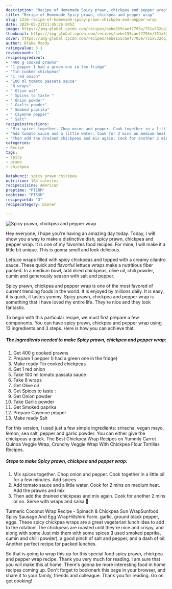 ```yaml
---
description: "Recipe of Homemade Spicy prawn, chickpea and pepper wrap"
title: "Recipe of Homemade Spicy prawn, chickpea and pepper wrap"
slug: 1236-recipe-of-homemade-spicy-prawn-chickpea-and-pepper-wrap
date: 2020-05-21T21:45:26.845Z
image: https://img-global.cpcdn.com/recipes/aebe155caef7793e/751x532cq70/spicy-prawn-chickpea-and-pepper-wrap-recipe-main-photo.jpg
thumbnail: https://img-global.cpcdn.com/recipes/aebe155caef7793e/751x532cq70/spicy-prawn-chickpea-and-pepper-wrap-recipe-main-photo.jpg
cover: https://img-global.cpcdn.com/recipes/aebe155caef7793e/751x532cq70/spicy-prawn-chickpea-and-pepper-wrap-recipe-main-photo.jpg
author: Blake Moody
ratingvalue: 3.1
reviewcount: 11
recipeingredient:
- "400 g cooked prawns"
- "1 pepper I had a green one in the fridge"
- "Tin cooked chickpeas"
- "1 red onion"
- "100 ml tomato passata sauce"
- "8 wraps"
- " Olive oil"
- " Spices to taste "
- " Onion powder"
- " Garlic powder"
- " Smoked paprika"
- " Cayenne pepper"
- " Salt"
recipeinstructions:
- "Mix spices together. Chop onion and pepper. Cook together in a little oil for a few minutes. Add spices"
- "Add tomato sauce and a little water. Cook for 2 mins on medium heat. Add the prawns and mix"
- "Then add the drained chickpeas and mix again. Cook for another 2 mins or so. Serve with wraps and salsa 💃"
categories:
- Recipe
tags:
- spicy
- prawn
- chickpea

katakunci: spicy prawn chickpea 
nutrition: 184 calories
recipecuisine: American
preptime: "PT18M"
cooktime: "PT53M"
recipeyield: "3"
recipecategory: Dinner

---
```



![Spicy prawn, chickpea and pepper wrap](https://img-global.cpcdn.com/recipes/aebe155caef7793e/751x532cq70/spicy-prawn-chickpea-and-pepper-wrap-recipe-main-photo.jpg)

Hey everyone, I hope you're having an amazing day today. Today, I will show you a way to make a distinctive dish, spicy prawn, chickpea and pepper wrap. It is one of my favorites food recipes. For mine, I will make it a little bit unique. This is gonna smell and look delicious.

Lettuce wraps filled with spicy chickpeas and topped with a creamy cilantro sauce. These quick and flavorful lettuce wraps make a nutritious fiber packed. In a medium bowl, add dried chickpeas, olive oil, chili powder, cumin and generously season with salt and pepper.

Spicy prawn, chickpea and pepper wrap is one of the most favored of current trending foods in the world. It is enjoyed by millions daily. It is easy, it is quick, it tastes yummy. Spicy prawn, chickpea and pepper wrap is something that I have loved my entire life. They're nice and they look fantastic.


To begin with this particular recipe, we must first prepare a few components. You can have spicy prawn, chickpea and pepper wrap using 13 ingredients and 3 steps. Here is how you can achieve that.

<!--inarticleads1-->

##### The ingredients needed to make Spicy prawn, chickpea and pepper wrap:

1. Get 400 g cooked prawns
1. Prepare 1 pepper (I had a green one in the fridge)
1. Make ready Tin cooked chickpeas
1. Get 1 red onion
1. Take 100 ml tomato passata sauce
1. Take 8 wraps
1. Get  Olive oil
1. Get  Spices to taste :
1. Get  Onion powder
1. Take  Garlic powder
1. Get  Smoked paprika
1. Prepare  Cayenne pepper
1. Make ready  Salt


For this version, I used just a few simple ingredients: sriracha, vegan mayo, lemon, sea salt, pepper and garlic powder. You can either give the chickpeas a quick. The Best Chickpea Wrap Recipes on Yummly Carrot Quinoa Veggie Wrap, Crunchy Veggie Wrap With Chickpea Flour Tortillas Recipes. 

<!--inarticleads2-->

##### Steps to make Spicy prawn, chickpea and pepper wrap:

1. Mix spices together. Chop onion and pepper. Cook together in a little oil for a few minutes. Add spices
1. Add tomato sauce and a little water. Cook for 2 mins on medium heat. Add the prawns and mix
1. Then add the drained chickpeas and mix again. Cook for another 2 mins or so. Serve with wraps and salsa 💃


Turmeric Coconut Wrap Recipe - Spinach &amp; Chickpea Sun WrapSunfood. Spicy Sausage And Egg WrapHillshire Farm. garlic, ground black pepper, eggs. These spicy chickpea wraps are a great vegetarian lunch idea to add to the rotation! The chickpeas are roasted until they&#39;re nice and crispy, and along with some Just mix them with some spices (I used smoked paprika, cumin and chilli powder), a good pinch of salt and pepper, and a dash of oil. Another perfect recipe for packed lunches. 

So that is going to wrap this up for this special food spicy prawn, chickpea and pepper wrap recipe. Thank you very much for reading. I am sure that you will make this at home. There's gonna be more interesting food in home recipes coming up. Don't forget to bookmark this page in your browser, and share it to your family, friends and colleague. Thank you for reading. Go on get cooking!
